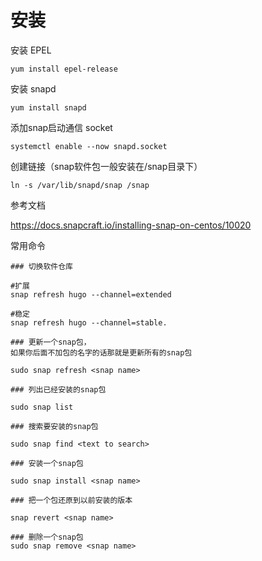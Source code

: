 # 安装


安装 EPEL

 ```
yum install epel-release
```

安装 snapd

```
yum install snapd
```

添加snap启动通信 socket

```
systemctl enable --now snapd.socket
```

创建链接（snap软件包一般安装在/snap目录下）

```
ln -s /var/lib/snapd/snap /snap
```

参考文档

https://docs.snapcraft.io/installing-snap-on-centos/10020


常用命令

```shell
### 切换软件仓库
 
#扩展
snap refresh hugo --channel=extended 
 
#稳定
snap refresh hugo --channel=stable.
 
### 更新一个snap包，
如果你后面不加包的名字的话那就是更新所有的snap包
 
sudo snap refresh <snap name>
 
### 列出已经安装的snap包
 
sudo snap list
 
### 搜索要安装的snap包
 
sudo snap find <text to search>
 
### 安装一个snap包
 
sudo snap install <snap name>
 
### 把一个包还原到以前安装的版本
 
snap revert <snap name>
 
### 删除一个snap包
sudo snap remove <snap name>
```

